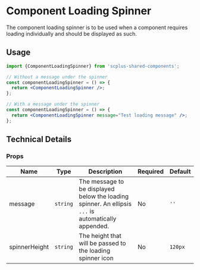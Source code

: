 # Component Loading Spinner

The component loading spinner is to be used when a component requires loading individually and should be displayed as such.

## Usage

```jsx
import {ComponentLoadingSpinner} from 'scplus-shared-components';
```

```jsx
// Without a message under the spinner
const componentLoadingSpinner = () => {
  return <ComponentLoadingSpinner />;
};

// With a message under the spinner
const componentLoadingSpinner = () => {
  return <ComponentLoadingSpinner message="Test loading message" />;
};
```

## Technical Details

### Props

| Name          | Type     | Description                                                                                         | Required | Default |
| ------------- | -------- | --------------------------------------------------------------------------------------------------- | -------- | ------- |
| message       | `string` | The message to be displayed below the loading spinner. An ellipsis `...` is automatically appended. | No       | `''`    |
| spinnerHeight | `string` | The height that will be passed to the loading spinner icon                                          | No       | `120px` |
